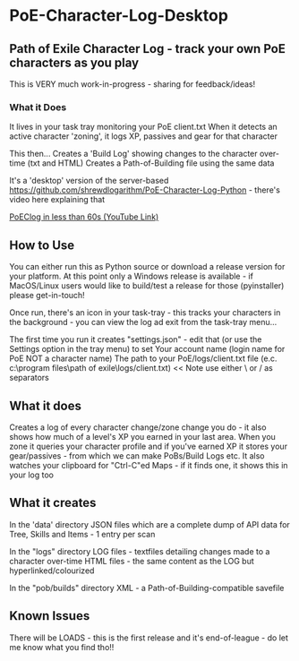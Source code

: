# PoE-Character-Log-Desktop #
## Path of Exile Character Log - track your own PoE characters as you play ##

This is VERY much work-in-progress - sharing for feedback/ideas!

### What it Does ###
It lives in your task tray monitoring your PoE client.txt
When it detects an active character 'zoning', it logs XP, passives and gear for that character

This then...
Creates a 'Build Log' showing changes to the character over-time (txt and HTML)
Creates a Path-of-Building file using the  same data

It's a 'desktop' version of the server-based https://github.com/shrewdlogarithm/PoE-Character-Log-Python - there's video here explaining that

[PoEClog in less than 60s (YouTube Link)](https://www.youtube.com/watch?v=Mje0pl9L8sY)

## How to Use ##
You can either run this as Python source or download a release version for your platform.
At this point only a Windows release is available - if MacOS/Linux users would like to build/test a release for those (pyinstaller) please get-in-touch!

Once run, there's an icon in your task-tray - this tracks your characters in the background - you can view the log ad exit from the task-tray menu...  

The first time you run it creates "settings.json" - edit that (or use the Settings option in the tray menu) to  set
Your account name (login name for PoE NOT a character name)
The  path to your PoE/logs/client.txt file (e.c. c:\\program files\\path of exile\\logs/client.txt) << Note use either \\ or / as separators

## What it does ##
Creates a log of every character change/zone change you do - it also shows how much of a level's XP you earned in your last area.
When you zone it queries your character profile and if you've earned XP it stores your gear/passives - from which we can make PoBs/Build Logs etc.
It also watches your clipboard for "Ctrl-C"ed Maps - if it finds one, it shows this in your log too

## What it creates ##
In the 'data' directory 
JSON files which are a complete dump of API data for Tree, Skills and Items - 1 entry per scan

In the "logs" directory 
LOG files - textfiles detailing changes made to a character over-time
HTML files - the same content as the LOG but hyperlinked/colourized 

In the "pob/builds" directory 
XML - a Path-of-Building-compatible savefile 

## Known Issues ##
There will be LOADS - this is the first release and it's end-of-league - do let me know what you find tho!!